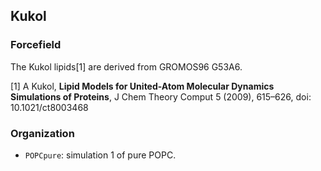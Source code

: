 ## Kukol

### Forcefield

The Kukol lipids[1] are derived from GROMOS96 G53A6.

[1] A Kukol, **Lipid Models for United-Atom Molecular Dynamics Simulations of Proteins**,  J Chem Theory Comput 5 (2009), 615–626, doi: 10.1021/ct8003468

### Organization

- `POPCpure`: simulation 1 of pure POPC.